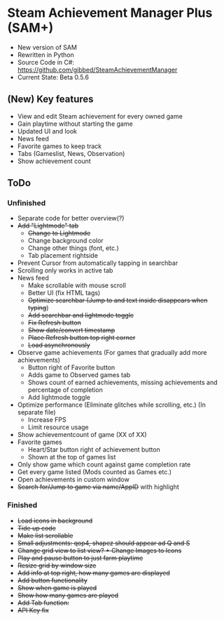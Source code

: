 # Steam Achievement Manager Plus (SAM+)
- New version of SAM
- Rewritten in Python
- Source Code in C#: https://github.com/gibbed/SteamAchievementManager
- Current State: Beta 0.5.6

## (New) Key features
- View and edit Steam achievement for every owned game
- Gain playtime without starting the game
- Updated UI and look
- News feed
- Favorite games to keep track
- Tabs (Gameslist, News, Observation)
- Show achievement count

## ToDo
### Unfinished
- Separate code for better overview(?)
- ~~Add "Lightmode" tab~~
    - ~~Change to Lightmode~~
    - Change background color
    - Change other things (font, etc.)
    - Tab placement rightside
- Prevent Cursor from automatically tapping in searchbar
- Scrolling only works in active tab
- News feed
    - Make scrollable with mouse scroll
    - Better UI (fix HTML tags)
    - ~~Optimize searchbar (Jump to and text inside disappears when typing~~)
    - ~~Add searchbar and lightmode toggle~~
    - ~~Fix Refresh button~~
    - ~~Show date/convert timestamp~~
    - ~~Place Refresh button top right corner~~
    - ~~Load asynchronously~~
- Observe game achievements (For games that gradually add more achievements)
    - Button right of Favorite button
    - Adds game to Observed games tab
    - Shows count of earned achievements, missing achievements and percentage of completion
    - Add lightmode toggle
- Optimize performance (Eliminate glitches while scrolling, etc.) (In separate file)
    - Increase FPS
    - Limit resource usage
- Show achievementcount of game (XX of XX)
- Favorite games
    - Heart/Star button right of achievement button
    - Shown at the top of games list
- Only show game which count against game completion rate
- Get every game listed (Mods counted as Games etc.)
- Open achievements in custom window
- ~~Search for/Jump to game via name/AppID~~ with highlight

### Finished
- ~~Load icons in background~~
- ~~Tide up code~~
- ~~Make list scrollable~~
- ~~Small adjustments: qop4, shapez should appear ad Q and S~~
- ~~Change grid view to list view? + Change Images to Icons~~
- ~~Play and pause button to just farm playtime~~
- ~~Resize grid by window size~~
- ~~Add info at top right, how many games are displayed~~
- ~~Add button functionality~~
- ~~Show when game is played~~
- ~~Show how many games are played~~
- ~~Add Tab function:~~
- ~~API Key fix~~